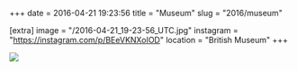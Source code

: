+++
date = 2016-04-21 19:23:56
title = "Museum"
slug = "2016/museum"

[extra]
image = "/2016-04-21_19-23-56_UTC.jpg"
instagram = "https://instagram.com/p/BEeVKNXoIOD"
location = "British Museum"
+++

<img src="/2016-04-21_19-23-56_UTC.jpg" />
